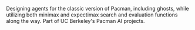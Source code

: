 Designing agents for the classic version of Pacman, including ghosts, while utilizing both minimax and expectimax search and evaluation functions along the way.
Part of UC Berkeley's Pacman AI projects.
